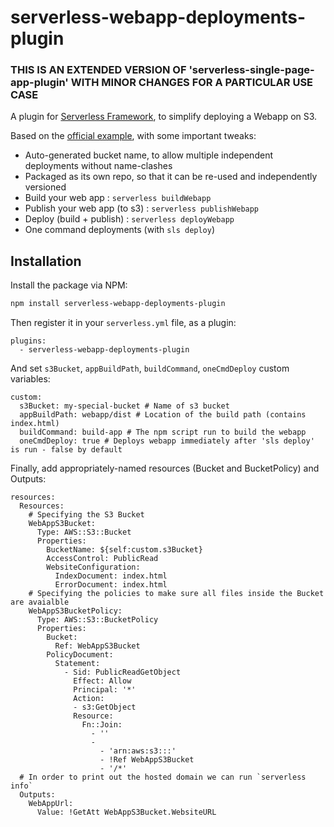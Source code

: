 # serverless-webapp-deployments-plugin

### THIS IS AN EXTENDED VERSION OF 'serverless-single-page-app-plugin' WITH MINOR CHANGES FOR A PARTICULAR USE CASE

A plugin for [Serverless Framework](https://serverless.com), to simplify deploying a Webapp on S3. 

Based on the [official example](https://github.com/serverless/examples/tree/master/aws-node-single-page-app-via-cloudfront/serverless-single-page-app-plugin), with some important tweaks:

- Auto-generated bucket name, to allow multiple independent deployments without name-clashes
- Packaged as its own repo, so that it can be re-used and independently versioned
- Build your web app : `serverless buildWebapp`
- Publish your web app (to s3) : `serverless publishWebapp`
- Deploy (build + publish) : `serverless deployWebapp`
- One command deployments (with `sls deploy`)

## Installation

Install the package via NPM:

```bash
npm install serverless-webapp-deployments-plugin
```

Then register it in your `serverless.yml` file, as a plugin:

```
plugins:
  - serverless-webapp-deployments-plugin
```

And set `s3Bucket`, `appBuildPath`, `buildCommand`, `oneCmdDeploy` custom variables:

```
custom:
  s3Bucket: my-special-bucket # Name of s3 bucket
  appBuildPath: webapp/dist # Location of the build path (contains index.html)
  buildCommand: build-app # The npm script run to build the webapp
  oneCmdDeploy: true # Deploys webapp immediately after 'sls deploy' is run - false by default
```

Finally, add appropriately-named resources (Bucket and BucketPolicy) and Outputs:

```
resources:
  Resources:
    # Specifying the S3 Bucket
    WebAppS3Bucket:
      Type: AWS::S3::Bucket
      Properties:
        BucketName: ${self:custom.s3Bucket}
        AccessControl: PublicRead
        WebsiteConfiguration:
          IndexDocument: index.html
          ErrorDocument: index.html
    # Specifying the policies to make sure all files inside the Bucket are avaialble
    WebAppS3BucketPolicy:
      Type: AWS::S3::BucketPolicy
      Properties:
        Bucket:
          Ref: WebAppS3Bucket
        PolicyDocument:
          Statement:
            - Sid: PublicReadGetObject
              Effect: Allow
              Principal: '*'
              Action:
              - s3:GetObject
              Resource:
                Fn::Join:
                  - ''
                  -
                    - 'arn:aws:s3:::'
                    - !Ref WebAppS3Bucket
                    - '/*'
  # In order to print out the hosted domain we can run `serverless info`
  Outputs:
    WebAppUrl:
      Value: !GetAtt WebAppS3Bucket.WebsiteURL
```
